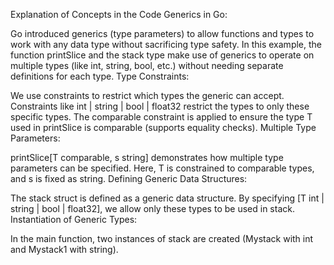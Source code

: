 Explanation of Concepts in the Code
Generics in Go:

Go introduced generics (type parameters) to allow functions and types to work with any data type without sacrificing type safety.
In this example, the function printSlice and the stack type make use of generics to operate on multiple types (like int, string, bool, etc.) without needing separate definitions for each type.
Type Constraints:

We use constraints to restrict which types the generic can accept. Constraints like int | string | bool | float32 restrict the types to only these specific types.
The comparable constraint is applied to ensure the type T used in printSlice is comparable (supports equality checks).
Multiple Type Parameters:

printSlice[T comparable, s string] demonstrates how multiple type parameters can be specified. Here, T is constrained to comparable types, and s is fixed as string.
Defining Generic Data Structures:

The stack struct is defined as a generic data structure. By specifying [T int | string | bool | float32], we allow only these types to be used in stack.
Instantiation of Generic Types:

In the main function, two instances of stack are created (Mystack with int and Mystack1 with string).